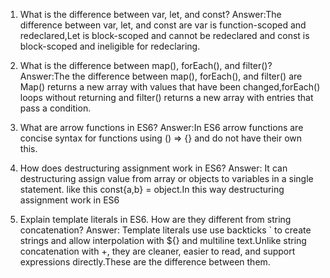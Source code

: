 1. What is the difference between var, let, and const?
   Answer:The difference between var, let, and const are var is function-scoped and redeclared,Let is block-scoped and cannot be redeclared and const is block-scoped and ineligible for redeclaring.

2. What is the difference between map(), forEach(), and filter()?
   Answer:The the difference between map(), forEach(), and filter() are Map() returns a new array with values that have been changed,forEach() loops without returning and filter() returns a new array with entries that pass a condition.

3. What are arrow functions in ES6?
   Answer:In ES6 arrow functions are concise syntax for functions using () => {} and do not have their own this.
4. How does destructuring assignment work in ES6?
   Answer: It can destructuring assign value from array or objects to variables in a single statement. like this const{a,b} = object.In this way destructuring assignment work in ES6
5. Explain template literals in ES6. How are they different from string concatenation?
   Answer: Template literals use use backticks ` to create strings and allow interpolation with ${} and multiline text.Unlike string concatenation with +, they are cleaner, easier to read, and support expressions directly.These are the difference between them.
